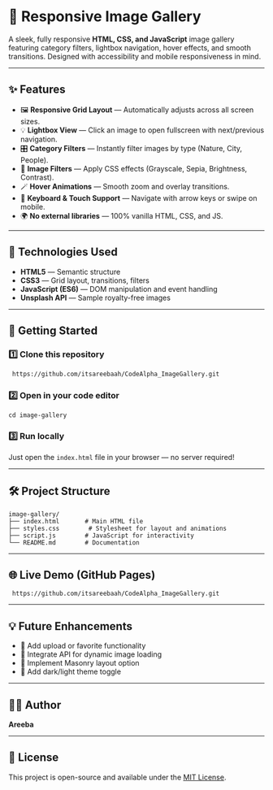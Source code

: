 # 📸 Responsive Image Gallery

A sleek, fully responsive **HTML, CSS, and JavaScript** image gallery featuring category filters, lightbox navigation, hover effects, and smooth transitions. Designed with accessibility and mobile responsiveness in mind.

---

## ✨ Features

* 🖼️ **Responsive Grid Layout** — Automatically adjusts across all screen sizes.
* 💡 **Lightbox View** — Click an image to open fullscreen with next/previous navigation.
* 🎛️ **Category Filters** — Instantly filter images by type (Nature, City, People).
* 🎨 **Image Filters** — Apply CSS effects (Grayscale, Sepia, Brightness, Contrast).
* 🪄 **Hover Animations** — Smooth zoom and overlay transitions.
* 🔁 **Keyboard & Touch Support** — Navigate with arrow keys or swipe on mobile.
* 🌍 **No external libraries** — 100% vanilla HTML, CSS, and JS.

---

## 🧩 Technologies Used

* **HTML5** — Semantic structure
* **CSS3** — Grid layout, transitions, filters
* **JavaScript (ES6)** — DOM manipulation and event handling
* **Unsplash API** — Sample royalty-free images

---

## 🚀 Getting Started

### 1️⃣ Clone this repository

```bash
 https://github.com/itsareebaah/CodeAlpha_ImageGallery.git
```

### 2️⃣ Open in your code editor

```
cd image-gallery
```

### 3️⃣ Run locally

Just open the `index.html` file in your browser — no server required!

---

## 🛠️ Project Structure

```
image-gallery/
├── index.html       # Main HTML file
├── styles.css        # Stylesheet for layout and animations
├── script.js        # JavaScript for interactivity
└── README.md        # Documentation
```

---

## 🌐 Live Demo (GitHub Pages)



```
 https://github.com/itsareebaah/CodeAlpha_ImageGallery.git
```

---


## 💡 Future Enhancements

* 🔹 Add upload or favorite functionality
* 🔹 Integrate API for dynamic image loading
* 🔹 Implement Masonry layout option
* 🔹 Add dark/light theme toggle

---

## 🧑‍💻 Author

**Areeba**

---

## 🪪 License

This project is open-source and available under the [MIT License](LICENSE).
